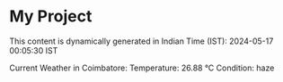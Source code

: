 # My Project

This content is dynamically generated in Indian Time (IST): 2024-05-17 00:05:30 IST


Current Weather in Coimbatore:
Temperature: 26.88 °C
Condition: haze
